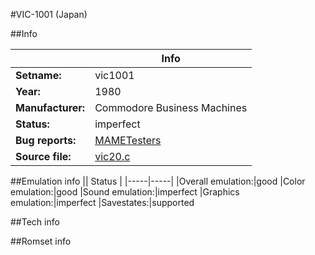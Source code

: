 #VIC-1001 (Japan)

##Info

||Info|
|-----|-----|
|**Setname:**|vic1001
|**Year:**|1980
|**Manufacturer:**|Commodore Business Machines
|**Status:**|imperfect
|**Bug reports:**|[MAMETesters](http://mametesters.org/view_all_set.php?type=1&temporary=y&search=vic20.c)
|**Source file:**|[vic20.c](https://github.com/mamedev/mame/blob/master/src/mess/drivers/vic20.c)

##Emulation info
|| Status |
|-----|-----|
|Overall emulation:|good
|Color emulation:|good
|Sound emulation:|imperfect
|Graphics emulation:|imperfect
|Savestates:|supported

##Tech info

##Romset info

<!--- START OF EDITED COMMENT DO NOT TOUCH TEXT ABOVE-->
